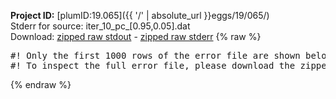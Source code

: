 **Project ID:** [plumID:19.065]({{ '/' | absolute_url }}eggs/19/065/)  
Stderr for source:  iter_10_pc_[0.95,0.05].dat   
Download: [zipped raw stdout](iter_10_pc_[0.95,0.05].dat.plumed.stdout.txt.zip) - [zipped raw stderr](iter_10_pc_[0.95,0.05].dat.plumed.stderr.txt.zip) 
{% raw %}
<pre>
#! Only the first 1000 rows of the error file are shown below
#! To inspect the full error file, please download the zipped raw stderr file above
</pre>
{% endraw %}
